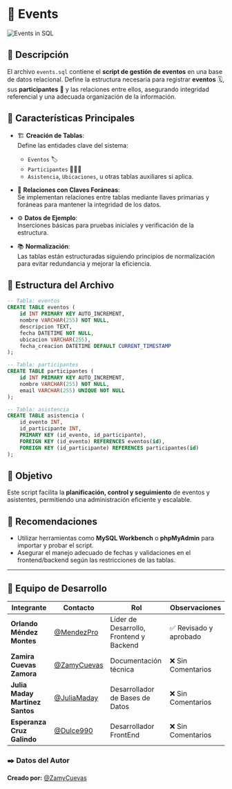 # 📅 Events  
![Events in SQL](https://img.shields.io/badge/Events_in_SQL-Database-orange)

## 📌 Descripción  
El archivo `events.sql` contiene el **script de gestión de eventos** en una base de datos relacional. Define la estructura necesaria para registrar **eventos** 🗓️, sus **participantes** 👥 y las relaciones entre ellos, asegurando integridad referencial y una adecuada organización de la información.

## 🔧 Características Principales

- 🏗️ **Creación de Tablas**:  
  Define las entidades clave del sistema:
  - `Eventos` 🏷️  
  - `Participantes` 🧑‍🤝‍🧑  
  - `Asistencia`, `Ubicaciones`, u otras tablas auxiliares si aplica.

- 🔑 **Relaciones con Claves Foráneas**:  
  Se implementan relaciones entre tablas mediante llaves primarias y foráneas para mantener la integridad de los datos.

- ⚙️ **Datos de Ejemplo**:  
  Inserciones básicas para pruebas iniciales y verificación de la estructura.

- 📚 **Normalización**:  
  Las tablas están estructuradas siguiendo principios de normalización para evitar redundancia y mejorar la eficiencia.

## 📁 Estructura del Archivo

```sql
-- Tabla: eventos
CREATE TABLE eventos (
    id INT PRIMARY KEY AUTO_INCREMENT,
    nombre VARCHAR(255) NOT NULL,
    descripcion TEXT,
    fecha DATETIME NOT NULL,
    ubicacion VARCHAR(255),
    fecha_creacion DATETIME DEFAULT CURRENT_TIMESTAMP
);

-- Tabla: participantes
CREATE TABLE participantes (
    id INT PRIMARY KEY AUTO_INCREMENT,
    nombre VARCHAR(255) NOT NULL,
    email VARCHAR(255) UNIQUE NOT NULL
);

-- Tabla: asistencia
CREATE TABLE asistencia (
    id_evento INT,
    id_participante INT,
    PRIMARY KEY (id_evento, id_participante),
    FOREIGN KEY (id_evento) REFERENCES eventos(id),
    FOREIGN KEY (id_participante) REFERENCES participantes(id)
);
```

## 🎯 Objetivo

Este script facilita la **planificación, control y seguimiento** de eventos y asistentes, permitiendo una administración eficiente y escalable.

## 🧪 Recomendaciones

- Utilizar herramientas como **MySQL Workbench** o **phpMyAdmin** para importar y probar el script.  
- Asegurar el manejo adecuado de fechas y validaciones en el frontend/backend según las restricciones de las tablas.

---

## 👥 Equipo de Desarrollo  

| Integrante | Contacto | Rol | Observaciones |
|------------|----------|----------------------------|------------------|
| **Orlando Méndez Montes** | [@MendezPro](https://github.com/MendezPro) | Líder de Desarrollo, Frontend y Backend | ✅ Revisado y aprobado |
| **Zamira Cuevas Zamora** | [@ZamyCuevas](https://github.com/ZamyCuevas) | Documentación técnica | ❌ Sin Comentarios |
| **Julia Maday Martinez Santos** | [@JuliaMaday](https://github.com/JuliaMaday) | Desarrollador de Bases de Datos | ❌ Sin Comentarios |
| **Esperanza Cruz Galindo** | [@Dulce990](https://github.com/Dulce990) | Desarrollador FrontEnd | ❌ Sin Comentarios |

### ✒️ **Datos del Autor**

**Creado por:** [@ZamyCuevas](https://github.com/ZamyCuevas)

